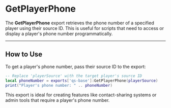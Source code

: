 # GetPlayerPhone

The **GetPlayerPhone** export retrieves the phone number of a specified player using their source ID. This is useful for scripts that need to access or display a player's phone number programmatically.

***

## How to Use

To get a player's phone number, pass their source ID to the export:

```lua
-- Replace 'playerSource' with the target player's source ID
local phoneNumber = exports['qs-base']:GetPlayerPhone(playerSource)
print("Player's phone number: " .. phoneNumber)
```

This export is ideal for creating features like contact-sharing systems or admin tools that require a player's phone number.
